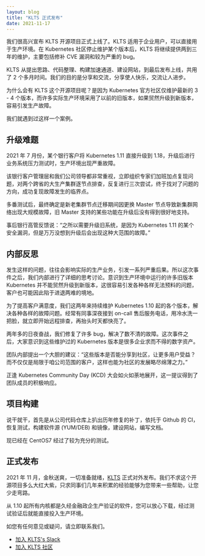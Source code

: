 ```yaml
---
layout: blog
title: "KLTS 正式发布"
date: 2021-11-17
---
```


我们很高兴宣布 KLTS 开源项目正式上线了。KLTS 适用于企业用户，可以直接用于生产环境。在 Kubernetes 社区停止维护某个版本后，KLTS 将继续提供两到三年的维护，主要包括修补 CVE 漏洞和较为严重的 bug。

KLTS 从提出思路、代码整理、构建加速通道、建设网站，到最后发布上线，共用了 2 个多月时间。我们的目的是分享和交流，分享使人快乐，交流让人进步。

为什么会有 KLTS 这个开源项目呢？是因为 Kubernetes 官方社区仅维护最新的 3 - 4 个版本，而许多实际生产环境采用了以前的旧版本，如果贸然升级到新版本，容易引发生产故障。  

我们就遇到过这样一个案例。
## 升级难题
2021 年 7 月份，某个银行客户将 Kubernetes 1.11 直接升级到 1.18，升级后进行业务系统压力测试时，生产环境出现严重故障。

该银行客户管理层和我们公司领导都非常重视，立即组织专家们加班加点复现问题，对两个跨省的大生产集群逐节点排查，反复进行三次尝试，终于找对了问题的方向，成功复现故障发生的临界点。

多番测试后，最终确定是新老集群节点迁移期间因更换 Master 节点导致新集群网络出现大规模故障，旧 Master 支持的某些功能在升级后没有得到很好地支持。

事后银行高管反馈说：“之所以需要升级旧系统，是因为 Kubernetes 1.11 的某个安全漏洞，但是万万没想到升级后会出现这种大范围的故障。”

## 内部反思
发生这样的问题，往往会影响实际的生产业务，引发一系列严重后果。所以这次事件之后，我们内部进行了详细的思考讨论。意识到生产环境中运行的许多旧版本 Kubernetes 并不能贸然升级到新版本，这很容易引发各种各样无法预料的问题，客户也可能因此陷于进退两难的境地。

为了提高客户满意度，我们这两年来持续维护 Kubernetes 1.10 起的各个版本，解决各种各样的故障问题。经常有同事深夜接到 on-call 售后服务电话，用冷水洗一把脸，就立即开始远程排查，再抬头时天都快亮了。

两年多的日夜奋战，我们修复了许多 bug，解决了数不清的故障。这次事件之后，大家意识到这些维护过的 Kubernetes 版本是很多企业求而不得的数字资产。

团队内部提出一个大胆的建议：“这些版本是否能分享到社区，让更多用户受益？而不仅仅是局限于咱公司范围的客户，这样也能为社区的发展略尽绵薄之力。”

正逢 Kubernetes Community Day (KCD) 大会如火如荼地展开，这一提议得到了团队成员的积极响应。

## 项目构建
说干就干，首先是从公司代码仓库上扒出历年修复的补丁，依托于 Github 的 CI，恢复测试，构建软件源 (YUM/DEB) 和镜像，建设网站，编写文档。

现已经在 CentOS7 经过了较为充分的测试。

## 正式发布
2021 年 11 月，金秋送爽，一切准备就绪，[KLTS](https://klts.io/zh/) 正式对外发布。我们不求这个开源项目多么大红大紫，只求同事们几年来积累的经验能够为您带来一些帮助，让您少走弯路。

从 1.10 起所有内核都是久经金融政企生产验证的软件，您可以放心下载，经过测试验证后就能直接投入生产环境。

如您有任何意见或疑问，请立即联系我们。
  * [加入 KLTS's Slack](https://klts.slack.com/archives/C02H8DMB6SZ)
  * [加入 KLTS 社区](https://github.com/klts-io)
